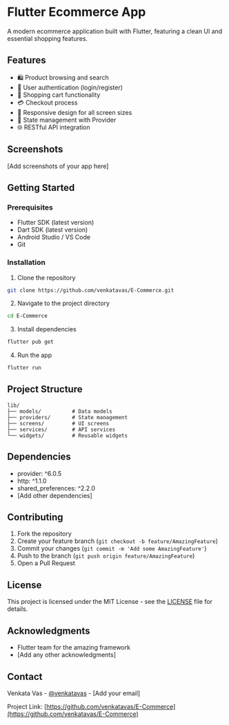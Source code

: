 # Flutter Ecommerce App

A modern ecommerce application built with Flutter, featuring a clean UI and essential shopping features.

## Features

- 🛍️ Product browsing and search
- 👤 User authentication (login/register)
- 🛒 Shopping cart functionality
- 💳 Checkout process
- 📱 Responsive design for all screen sizes
- 🔄 State management with Provider
- 🌐 RESTful API integration

## Screenshots

[Add screenshots of your app here]

## Getting Started

### Prerequisites

- Flutter SDK (latest version)
- Dart SDK (latest version)
- Android Studio / VS Code
- Git

### Installation

1. Clone the repository
```bash
git clone https://github.com/venkatavas/E-Commerce.git
```

2. Navigate to the project directory
```bash
cd E-Commerce
```

3. Install dependencies
```bash
flutter pub get
```

4. Run the app
```bash
flutter run
```

## Project Structure

```
lib/
├── models/          # Data models
├── providers/       # State management
├── screens/         # UI screens
├── services/        # API services
└── widgets/         # Reusable widgets
```

## Dependencies

- provider: ^6.0.5
- http: ^1.1.0
- shared_preferences: ^2.2.0
- [Add other dependencies]

## Contributing

1. Fork the repository
2. Create your feature branch (`git checkout -b feature/AmazingFeature`)
3. Commit your changes (`git commit -m 'Add some AmazingFeature'`)
4. Push to the branch (`git push origin feature/AmazingFeature`)
5. Open a Pull Request

## License

This project is licensed under the MIT License - see the [LICENSE](LICENSE) file for details.

## Acknowledgments

- Flutter team for the amazing framework
- [Add any other acknowledgments]

## Contact

Venkata Vas - [@venkatavas](https://github.com/venkatavas) - [Add your email]

Project Link: [https://github.com/venkatavas/E-Commerce](https://github.com/venkatavas/E-Commerce)
